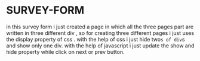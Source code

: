 # SURVEY-FORM
in this survey form i just created a page in which all the three pages part are written in three different div ,
so for creating three different pages i just uses the display property of css .
with the help of css i just hide two`s of div`s and show only one div.
with the help of javascript i just update the show and hide property while click on next or prev button.

